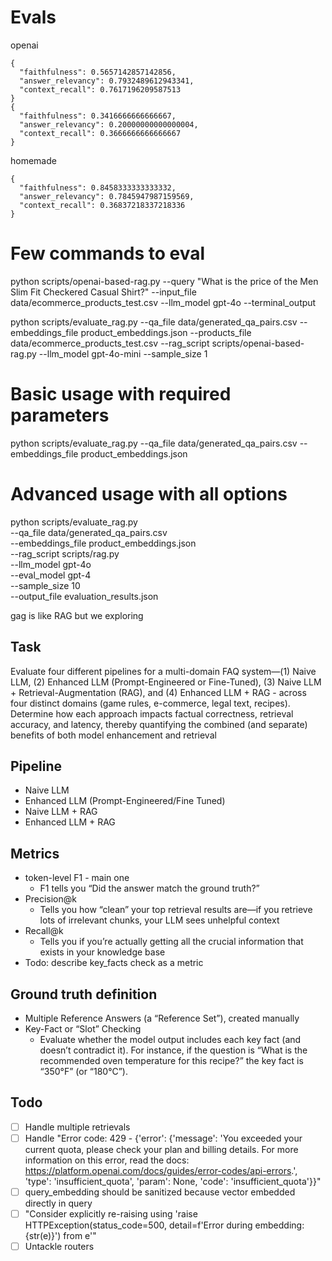 # Evals

openai

```
{
  "faithfulness": 0.5657142857142856,
  "answer_relevancy": 0.7932489612943341,
  "context_recall": 0.7617196209587513
}
{
  "faithfulness": 0.3416666666666667,
  "answer_relevancy": 0.20000000000000004,
  "context_recall": 0.3666666666666667
}
```

homemade

```
{
  "faithfulness": 0.8458333333333332,
  "answer_relevancy": 0.7845947987159569,
  "context_recall": 0.36837218337218336
}
```

# Few commands to eval

python scripts/openai-based-rag.py --query "What is the price of the Men Slim Fit Checkered Casual Shirt?" --input_file data/ecommerce_products_test.csv --llm_model gpt-4o --terminal_output

python scripts/evaluate_rag.py --qa_file data/generated_qa_pairs.csv --embeddings_file product_embeddings.json --products_file data/ecommerce_products_test.csv --rag_script scripts/openai-based-rag.py --llm_model gpt-4o-mini --sample_size 1

# Basic usage with required parameters

python scripts/evaluate_rag.py --qa_file data/generated_qa_pairs.csv --embeddings_file product_embeddings.json

# Advanced usage with all options

python scripts/evaluate_rag.py \
 --qa_file data/generated_qa_pairs.csv \
 --embeddings_file product_embeddings.json \
 --rag_script scripts/rag.py \
 --llm_model gpt-4o \
 --eval_model gpt-4 \
 --sample_size 10 \
 --output_file evaluation_results.json

gag is like RAG but we exploring

## Task

Evaluate four different pipelines for a multi-domain FAQ system—(1) Naive LLM, (2) Enhanced LLM (Prompt-Engineered or Fine-Tuned), (3) Naive LLM + Retrieval-Augmentation (RAG), and (4) Enhanced LLM + RAG - across four distinct domains (game rules, e-commerce, legal text, recipes). Determine how each approach impacts factual correctness, retrieval accuracy, and latency, thereby quantifying the combined (and separate) benefits of both model enhancement and retrieval

## Pipeline

- Naive LLM
- Enhanced LLM (Prompt-Engineered/Fine Tuned)
- Naive LLM + RAG
- Enhanced LLM + RAG

## Metrics

- token-level F1 - main one
  - F1 tells you “Did the answer match the ground truth?”
- Precision@k
  - Tells you how “clean” your top retrieval results are—if you retrieve lots of irrelevant chunks, your LLM sees unhelpful context
- Recall@k
  - Tells you if you’re actually getting all the crucial information that exists in your knowledge base
- Todo: describe key_facts check as a metric

## Ground truth definition

- Multiple Reference Answers (a “Reference Set”), created manually
- Key-Fact or “Slot” Checking
  - Evaluate whether the model output includes each key fact (and doesn’t contradict it). For instance, if the question is “What is the recommended oven temperature for this recipe?” the key fact is “350°F” (or “180°C”).

## Todo

- [ ] Handle multiple retrievals
- [ ] Handle "Error code: 429 - {'error': {'message': 'You exceeded your current quota, please check your plan and billing details. For more information on this error, read the docs: https://platform.openai.com/docs/guides/error-codes/api-errors.', 'type': 'insufficient_quota', 'param': None, 'code': 'insufficient_quota'}}"
- [ ] query_embedding should be sanitized because vector embedded directly in query
- [ ] "Consider explicitly re-raising using 'raise HTTPException(status_code=500, detail=f'Error during embedding: {str(e)}') from e'"
- [ ] Untackle routers
